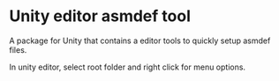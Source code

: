 # Unity editor asmdef tool 
A package for Unity that contains a editor tools to quickly setup asmdef files.

In unity editor, select root folder and right click for menu options.